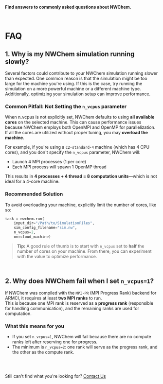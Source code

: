 **Find answers to commonly asked questions about NWChem.**

<br>

# FAQ

## 1. Why is my NWChem simulation running slowly?
Several factors could contribute to your NWChem simulation running slower than expected. 
One common reason is that the simulation might be too large for the machine you're using. If this is the case, try running the 
simulation on a more powerful machine or a different machine type. Additionally, optimizing your simulation setup can improve performance.

### Common Pitfall: Not Setting the `n_vcpus` parameter
When n_vcpus is not explicitly set, NWChem defaults to using **all available cores** on the selected machine.
This can cause performance issues because NWChem employs both OpenMPI and OpenMP for parallelization. If all the cores are utilized without 
proper tuning, you may **overload the machine**.

For example, if you're using a `c2-standard-4` machine (which has 4 CPU cores), and you don't specify the `n_vcpus` parameter, NWChem will:
- Launch 4 MPI processes (1 per core)
- Each MPI process will spawn 1 OpenMP thread

This results in **4 processes + 4 thread = 8 computation units**—which is not ideal
for a 4-core machine.  

### Recommended Solution
To avoid overloading your machine, explicitly limit the number of cores, like so:

```python
task = nwchem.run(
    input_dir="/Path/to/SimulationFiles",
    sim_config_filename="sim.nw",
    n_vcpus=2,
    on=cloud_machine)
```

> **Tip:** A good rule of thumb is to start with `n_vcpus` set to **half** the
number of cores on your machine. From there, you can experiment with the value to optimize performance.

<br>

## 2. Why does NWChem fail when I set `n_vcpus=1`?

If NWChem was compiled with the `MPI-PR` (MPI Progress Rank) backend for ARMCI, it requires at least **two MPI ranks** to run.  
This is because one MPI rank is reserved as a **progress rank** (responsible for handling communication), and the remaining ranks are used for computation.

### What this means for you
- If you set `n_vcpus=1`, NWChem will fail because there are no compute ranks left after reserving one for progress.
- The minimum is `n_vcpus=2`: one rank will serve as the progress rank, and the other as the compute rank.

<br>
<br>

Still can't find what you're looking for? [Contact Us](mailto:support@inductiva.ai)
